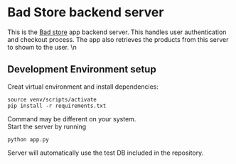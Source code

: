 # Bad Store backend server
This is the [Bad store](https://github.com/willy00/BadStoreSecure) app backend server.
This handles user authentication and checkout process. The app also retrieves the products from this server to shown to the user. \n

## Development Environment setup
Creat virtual environment and install dependencies:
```commandline
source venv/scripts/activate
pip install -r requirements.txt
```
Command may be different on your system. \
Start the server by running
```commandline
python app.py
```
Server will automatically use the test DB included in the repository.